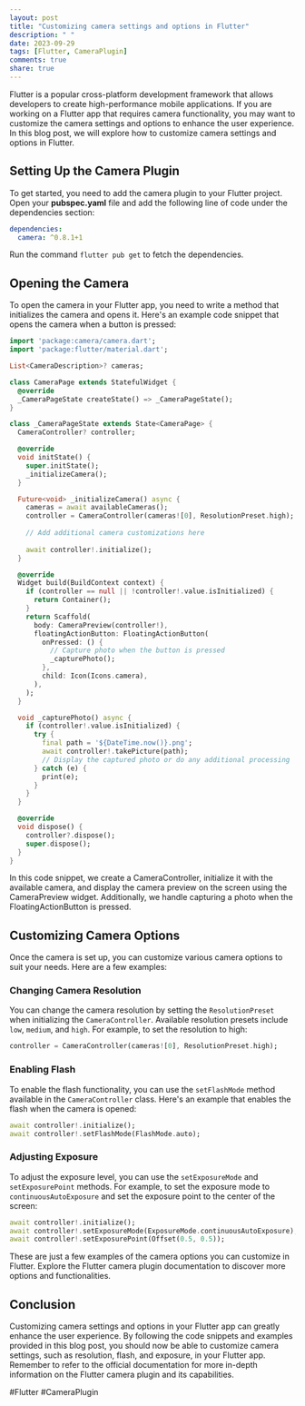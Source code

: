 ```yaml
---
layout: post
title: "Customizing camera settings and options in Flutter"
description: " "
date: 2023-09-29
tags: [Flutter, CameraPlugin]
comments: true
share: true
---
```


Flutter is a popular cross-platform development framework that allows developers to create high-performance mobile applications. If you are working on a Flutter app that requires camera functionality, you may want to customize the camera settings and options to enhance the user experience. In this blog post, we will explore how to customize camera settings and options in Flutter.

## Setting Up the Camera Plugin

To get started, you need to add the camera plugin to your Flutter project. Open your **pubspec.yaml** file and add the following line of code under the dependencies section:

```yaml
dependencies:
  camera: ^0.8.1+1
```

Run the command `flutter pub get` to fetch the dependencies.

## Opening the Camera

To open the camera in your Flutter app, you need to write a method that initializes the camera and opens it. Here's an example code snippet that opens the camera when a button is pressed:

```dart
import 'package:camera/camera.dart';
import 'package:flutter/material.dart';

List<CameraDescription>? cameras;

class CameraPage extends StatefulWidget {
  @override
  _CameraPageState createState() => _CameraPageState();
}

class _CameraPageState extends State<CameraPage> {
  CameraController? controller;

  @override
  void initState() {
    super.initState();
    _initializeCamera();
  }

  Future<void> _initializeCamera() async {
    cameras = await availableCameras();
    controller = CameraController(cameras![0], ResolutionPreset.high);
    
    // Add additional camera customizations here
    
    await controller!.initialize();
  }

  @override
  Widget build(BuildContext context) {
    if (controller == null || !controller!.value.isInitialized) {
      return Container();
    }
    return Scaffold(
      body: CameraPreview(controller!),
      floatingActionButton: FloatingActionButton(
        onPressed: () {
          // Capture photo when the button is pressed
          _capturePhoto();
        },
        child: Icon(Icons.camera),
      ),
    );
  }

  void _capturePhoto() async {
    if (controller!.value.isInitialized) {
      try {
        final path = '${DateTime.now()}.png';
        await controller!.takePicture(path);
        // Display the captured photo or do any additional processing
      } catch (e) {
        print(e);
      }
    }
  }

  @override
  void dispose() {
    controller?.dispose();
    super.dispose();
  }
}
```

In this code snippet, we create a CameraController, initialize it with the available camera, and display the camera preview on the screen using the CameraPreview widget. Additionally, we handle capturing a photo when the FloatingActionButton is pressed.

## Customizing Camera Options

Once the camera is set up, you can customize various camera options to suit your needs. Here are a few examples:

### Changing Camera Resolution

You can change the camera resolution by setting the `ResolutionPreset` when initializing the `CameraController`. Available resolution presets include `low`, `medium`, and `high`. For example, to set the resolution to high:

```dart
controller = CameraController(cameras![0], ResolutionPreset.high);
```

### Enabling Flash

To enable the flash functionality, you can use the `setFlashMode` method available in the `CameraController` class. Here's an example that enables the flash when the camera is opened:

```dart
await controller!.initialize();
await controller!.setFlashMode(FlashMode.auto);
```

### Adjusting Exposure

To adjust the exposure level, you can use the `setExposureMode` and `setExposurePoint` methods. For example, to set the exposure mode to `continuousAutoExposure` and set the exposure point to the center of the screen:

```dart
await controller!.initialize();
await controller!.setExposureMode(ExposureMode.continuousAutoExposure);
await controller!.setExposurePoint(Offset(0.5, 0.5));
```

These are just a few examples of the camera options you can customize in Flutter. Explore the Flutter camera plugin documentation to discover more options and functionalities.

## Conclusion

Customizing camera settings and options in your Flutter app can greatly enhance the user experience. By following the code snippets and examples provided in this blog post, you should now be able to customize camera settings, such as resolution, flash, and exposure, in your Flutter app. Remember to refer to the official documentation for more in-depth information on the Flutter camera plugin and its capabilities.

#Flutter #CameraPlugin